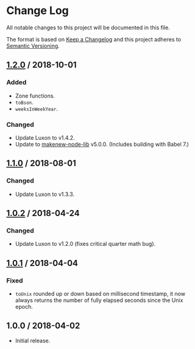 # Change Log

All notable changes to this project will be documented in this file.

The format is based on [Keep a Changelog](https://keepachangelog.com/)
and this project adheres to [Semantic Versioning](https://semver.org/).

## [1.2.0] / 2018-10-01

### Added

- Zone functions.
- `toBson`.
- `weeksInWeekYear`.

### Changed

- Update Luxon to v1.4.2.
- Update to [makenew-node-lib] v5.0.0.
  (Includes building with Babel 7.)

## [1.1.0] / 2018-08-01

### Changed

- Update Luxon to v1.3.3.

## [1.0.2] / 2018-04-24

### Changed

- Update Luxon to v1.2.0 (fixes critical quarter math bug).

## [1.0.1] / 2018-04-04

### Fixed

- `toUnix` rounded up or down based on millisecond timestamp,
  it now always returns the number of fully elapsed seconds since the Unix epoch.

## 1.0.0 / 2018-04-02

- Initial release.

[makenew-node-lib]: https://github.com/meltwater/makenew-node-lib

[Unreleased]: https://github.com/meltwater/tau/compare/v1.2.0...HEAD
[1.2.0]: https://github.com/meltwater/tau/compare/v1.1.0...v1.2.0
[1.1.0]: https://github.com/meltwater/tau/compare/v1.0.2...v1.1.0
[1.0.2]: https://github.com/meltwater/tau/compare/v1.0.1...v1.0.2
[1.0.1]: https://github.com/meltwater/tau/compare/v1.0.0...v1.0.1

